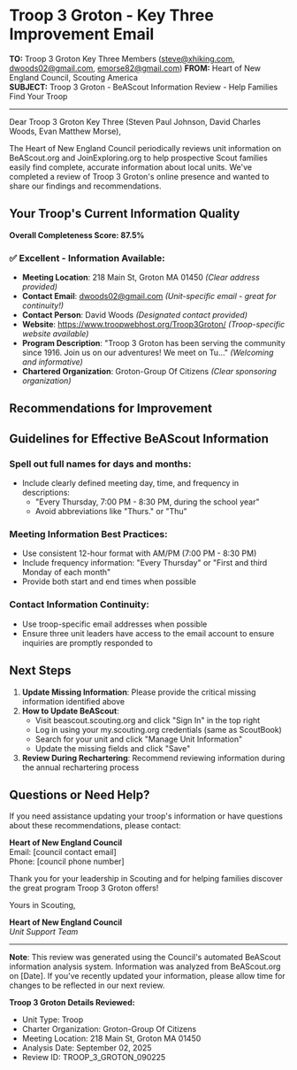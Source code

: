 # Troop 3 Groton - Key Three Improvement Email

**TO:** Troop 3 Groton Key Three Members (steve@xhiking.com, dwoods02@gmail.com, emorse82@gmail.com)
**FROM:** Heart of New England Council, Scouting America  
**SUBJECT:** Troop 3 Groton - BeAScout Information Review - Help Families Find Your Troop  

---

Dear Troop 3 Groton Key Three (Steven Paul Johnson, David Charles Woods, Evan Matthew Morse),

The Heart of New England Council periodically reviews unit information on BeAScout.org and JoinExploring.org to help prospective Scout families easily find complete, accurate information about local units. We've completed a review of Troop 3 Groton's online presence and wanted to share our findings and recommendations.

## Your Troop's Current Information Quality

**Overall Completeness Score: 87.5%**



### ✅ **Excellent - Information Available:**
- **Meeting Location**: 218 Main St, Groton MA 01450 *(Clear address provided)*
- **Contact Email**: dwoods02@gmail.com *(Unit-specific email - great for continuity!)*
- **Contact Person**: David Woods *(Designated contact provided)*
- **Website**: https://www.troopwebhost.org/Troop3Groton/ *(Troop-specific website available)*
- **Program Description**: "Troop 3 Groton has been serving the community since 1916.  Join us on our adventures!  We meet on Tu..." *(Welcoming and informative)*
- **Chartered Organization**: Groton-Group Of Citizens *(Clear sponsoring organization)*

## Recommendations for Improvement



## Guidelines for Effective BeAScout Information

### **Spell out full names for days and months:**
- Include clearly defined meeting day, time, and frequency in descriptions:
  - "Every Thursday, 7:00 PM - 8:30 PM, during the school year"
  - Avoid abbreviations like "Thurs." or "Thu"

### **Meeting Information Best Practices:**
- Use consistent 12-hour format with AM/PM (7:00 PM - 8:30 PM)
- Include frequency information: "Every Thursday" or "First and third Monday of each month"
- Provide both start and end times when possible

### **Contact Information Continuity:**
- Use troop-specific email addresses when possible
- Ensure three unit leaders have access to the email account to ensure inquiries are promptly responded to

## Next Steps

1. **Update Missing Information**: Please provide the critical missing information identified above
2. **How to Update BeAScout**: 
   - Visit beascout.scouting.org and click "Sign In" in the top right
   - Log in using your my.scouting.org credentials (same as ScoutBook)
   - Search for your unit and click "Manage Unit Information"
   - Update the missing fields and click "Save"
3. **Review During Rechartering**: Recommend reviewing information during the annual rechartering process

## Questions or Need Help?

If you need assistance updating your troop's information or have questions about these recommendations, please contact:

**Heart of New England Council**  
Email: [council contact email]  
Phone: [council phone number]

Thank you for your leadership in Scouting and for helping families discover the great program Troop 3 Groton offers!

Yours in Scouting,

**Heart of New England Council**  
*Unit Support Team*

---

**Note**: This review was generated using the Council's automated BeAScout information analysis system. Information was analyzed from BeAScout.org on [Date]. If you've recently updated your information, please allow time for changes to be reflected in our next review.

**Troop 3 Groton Details Reviewed:**
- Unit Type: Troop
- Charter Organization: Groton-Group Of Citizens  
- Meeting Location: 218 Main St, Groton MA 01450
- Analysis Date: September 02, 2025
- Review ID: TROOP_3_GROTON_090225